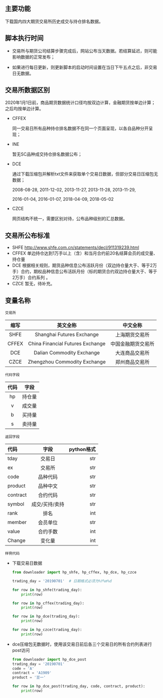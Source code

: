 主要功能
-------------
下载国内四大期货交易所历史成交与持仓排名数据。



脚本执行时间
-------------

- 交易所与期货公司结算步骤完成后，网站公布当天数据。若结算延迟，则可能影响数据的正常发布；

- 如果进行每日更新，则更新脚本的启动时间设置在当日下午五点之后，非交易日无数据。



交易所数据区别
----------------

2020年1月1日前，商品期货数据统计口径均按双边计算，金融期货按单边计算；之后均按单边计算。

- CFFEX

  同一交易日所有品种持仓排名数据不在同一个页面呈现，以各自品种分开呈现；

- INE

  暂无SC品种成交持仓排名数据公布；

- DCE

  通过下载压缩包并解析txt文件来获取单个交易日数据，但部分交易日压缩包无数据；

  2008-08-28, 2011-12-02, 2013-11-27, 2013-11-28, 2013-11-29, 

  2016-01-04, 2016-01-07, 2018-04-09, 2018-05-02

- CZCE

  网页结构不统一，需要区别对待，公布品种级别的汇总数据。



交易所公布标准
--------------

- SHFE
    http://www.shfe.com.cn/statements/decl/911319239.html
- CFFEX
    单边持仓达到1万手以上（含）和当月合约前20名结算会员的成交量、持仓量
- DCE
    根据相关规则，期货品种信息公布活跃月份（双边持仓量大于、等于2万手）合约，期权品种信息公布活跃月份（标的期货合约双边持仓量大于、等于2万手）合约系列 。
- CZCE
    暂无，待补充。



变量名称
------------

``交易所`` 

缩写 | 英文全称 | 中文全称 
:-: | :-: |:-: 
SHFE | Shanghai Futures Exchange| 上海期货交易所 
CFFEX | China Financial Futures Exchange| 中国金融期货交易所 
DCE | Dalian Commodity Exchange| 大连商品交易所 
CZCE | Zhengzhou Commodity Exchange| 郑州商品交易所 

``代码字段`` 

| 代码 |  字段  |
| :--: | :----: |
|  hp  | 持仓量 |
|  v   | 成交量 |
|  b   | 买持量 |
|  s   | 卖持量 |

``返回字段`` 

| 代码     |      字段      | python格式 |
| :------- | :------------: | ---------: |
| tday     |     交易日     |        str |
| ex       |     交易所     |        str |
| code     |    品种代码    |        str |
| product  |    品种中文    |        str |
| contract |    合约代码    |        str |
| symbol   | 成交/买持/卖持 |        str |
| rank     |      排名      |        int |
| member   |    会员单位    |        str |
| value    |    合约手数    |        int |
| Change   |     变化量     |        int |

``样例代码``

- 下载交易日数据

    ```python
    from downloader import hp_shfe, hp_cffex, hp_dce, hp_czce
    
    trading_day = '20190701'  # 日期格式必须为%Y%m%d
    
    for row in hp_shfe(trading_day):
        print(row)
    
    for row in hp_cffex(trading_day):
        print(row)
    
    for row in hp_dce(trading_day):
        print(row)
    
    for row in hp_czce(trading_day):
        print(row)
    ```

- dce压缩包无数据时，使用该交易日前后各三个交易日的所有合约列表进行post访问

    ```python
    from downloader import hp_dce_post
    trading_day = '20190701'
    code = 'A'
    contract = 'A1909'
    product = '豆一'
    
    for row in hp_dce_post(trading_day, code, contract, product):
        print(row)
    ```
